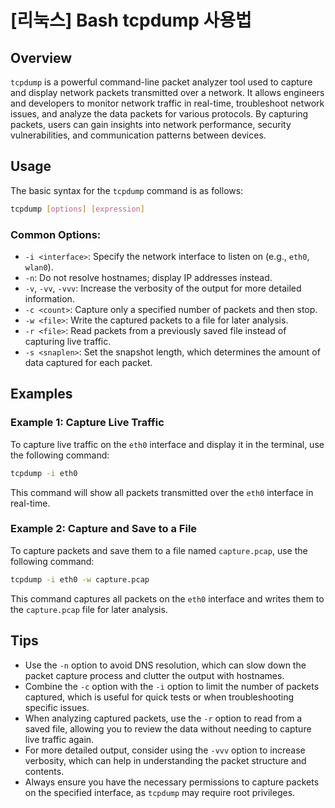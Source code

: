 # [리눅스] Bash tcpdump 사용법

## Overview
`tcpdump` is a powerful command-line packet analyzer tool used to capture and display network packets transmitted over a network. It allows engineers and developers to monitor network traffic in real-time, troubleshoot network issues, and analyze the data packets for various protocols. By capturing packets, users can gain insights into network performance, security vulnerabilities, and communication patterns between devices.

## Usage
The basic syntax for the `tcpdump` command is as follows:

```bash
tcpdump [options] [expression]
```

### Common Options:
- `-i <interface>`: Specify the network interface to listen on (e.g., `eth0`, `wlan0`).
- `-n`: Do not resolve hostnames; display IP addresses instead.
- `-v`, `-vv`, `-vvv`: Increase the verbosity of the output for more detailed information.
- `-c <count>`: Capture only a specified number of packets and then stop.
- `-w <file>`: Write the captured packets to a file for later analysis.
- `-r <file>`: Read packets from a previously saved file instead of capturing live traffic.
- `-s <snaplen>`: Set the snapshot length, which determines the amount of data captured for each packet.

## Examples

### Example 1: Capture Live Traffic
To capture live traffic on the `eth0` interface and display it in the terminal, use the following command:

```bash
tcpdump -i eth0
```

This command will show all packets transmitted over the `eth0` interface in real-time.

### Example 2: Capture and Save to a File
To capture packets and save them to a file named `capture.pcap`, use the following command:

```bash
tcpdump -i eth0 -w capture.pcap
```

This command captures all packets on the `eth0` interface and writes them to the `capture.pcap` file for later analysis.

## Tips
- Use the `-n` option to avoid DNS resolution, which can slow down the packet capture process and clutter the output with hostnames.
- Combine the `-c` option with the `-i` option to limit the number of packets captured, which is useful for quick tests or when troubleshooting specific issues.
- When analyzing captured packets, use the `-r` option to read from a saved file, allowing you to review the data without needing to capture live traffic again.
- For more detailed output, consider using the `-vvv` option to increase verbosity, which can help in understanding the packet structure and contents.
- Always ensure you have the necessary permissions to capture packets on the specified interface, as `tcpdump` may require root privileges.